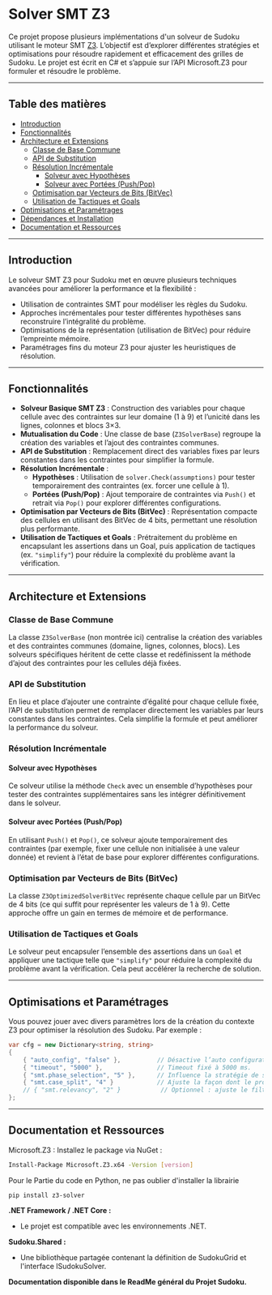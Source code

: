 # Solver SMT Z3

Ce projet propose plusieurs implémentations d'un solveur de Sudoku utilisant le moteur SMT [Z3](https://github.com/Z3Prover/z3). L’objectif est d’explorer différentes stratégies et optimisations pour résoudre rapidement et efficacement des grilles de Sudoku. Le projet est écrit en C# et s’appuie sur l’API Microsoft.Z3 pour formuler et résoudre le problème.

---

## Table des matières

- [Introduction](#introduction)
- [Fonctionnalités](#fonctionnalités)
- [Architecture et Extensions](#architecture-et-extensions)
  - [Classe de Base Commune](#classe-de-base-commune)
  - [API de Substitution](#api-de-substitution)
  - [Résolution Incrémentale](#résolution-incrémentale)
    - [Solveur avec Hypothèses](#solveur-avec-hypothèses)
    - [Solveur avec Portées (Push/Pop)](#solveur-avec-portées-pushpop)
  - [Optimisation par Vecteurs de Bits (BitVec)](#optimisation-par-vecteurs-de-bits-bitvec)
  - [Utilisation de Tactiques et Goals](#utilisation-de-tactiques-et-goals)
- [Optimisations et Paramétrages](#optimisations-et-paramétrages)
- [Dépendances et Installation](#dépendances-et-installation)
- [Documentation et Ressources](#documentation-et-ressources)


---

## Introduction

Le solveur SMT Z3 pour Sudoku met en œuvre plusieurs techniques avancées pour améliorer la performance et la flexibilité :
- Utilisation de contraintes SMT pour modéliser les règles du Sudoku.
- Approches incrémentales pour tester différentes hypothèses sans reconstruire l’intégralité du problème.
- Optimisations de la représentation (utilisation de BitVec) pour réduire l’empreinte mémoire.
- Paramétrages fins du moteur Z3 pour ajuster les heuristiques de résolution.

---

## Fonctionnalités

- **Solveur Basique SMT Z3** : Construction des variables pour chaque cellule avec des contraintes sur leur domaine (1 à 9) et l’unicité dans les lignes, colonnes et blocs 3×3.
- **Mutualisation du Code** : Une classe de base (`Z3SolverBase`) regroupe la création des variables et l’ajout des contraintes communes.
- **API de Substitution** : Remplacement direct des variables fixes par leurs constantes dans les contraintes pour simplifier la formule.
- **Résolution Incrémentale** :
  - **Hypothèses** : Utilisation de `solver.Check(assumptions)` pour tester temporairement des contraintes (ex. forcer une cellule à 1).
  - **Portées (Push/Pop)** : Ajout temporaire de contraintes via `Push()` et retrait via `Pop()` pour explorer différentes configurations.
- **Optimisation par Vecteurs de Bits (BitVec)** : Représentation compacte des cellules en utilisant des BitVec de 4 bits, permettant une résolution plus performante.
- **Utilisation de Tactiques et Goals** : Prétraitement du problème en encapsulant les assertions dans un Goal, puis application de tactiques (ex. `"simplify"`) pour réduire la complexité du problème avant la vérification.

---

## Architecture et Extensions

### Classe de Base Commune

La classe `Z3SolverBase` (non montrée ici) centralise la création des variables et des contraintes communes (domaine, lignes, colonnes, blocs). Les solveurs spécifiques héritent de cette classe et redéfinissent la méthode d’ajout des contraintes pour les cellules déjà fixées.

### API de Substitution

En lieu et place d’ajouter une contrainte d’égalité pour chaque cellule fixée, l’API de substitution permet de remplacer directement les variables par leurs constantes dans les contraintes. Cela simplifie la formule et peut améliorer la performance du solveur.

### Résolution Incrémentale

#### Solveur avec Hypothèses

Ce solveur utilise la méthode `Check` avec un ensemble d’hypothèses pour tester des contraintes supplémentaires sans les intégrer définitivement dans le solveur.

#### Solveur avec Portées (Push/Pop)

En utilisant `Push()` et `Pop()`, ce solveur ajoute temporairement des contraintes (par exemple, fixer une cellule non initialisée à une valeur donnée) et revient à l’état de base pour explorer différentes configurations.

### Optimisation par Vecteurs de Bits (BitVec)

La classe `Z3OptimizedSolverBitVec` représente chaque cellule par un BitVec de 4 bits (ce qui suffit pour représenter les valeurs de 1 à 9). Cette approche offre un gain en termes de mémoire et de performance.

### Utilisation de Tactiques et Goals

Le solveur peut encapsuler l’ensemble des assertions dans un `Goal` et appliquer une tactique telle que `"simplify"` pour réduire la complexité du problème avant la vérification. Cela peut accélérer la recherche de solution.

---

## Optimisations et Paramétrages

Vous pouvez jouer avec divers paramètres lors de la création du contexte Z3 pour optimiser la résolution des Sudoku. Par exemple :

```csharp
var cfg = new Dictionary<string, string>
{
    { "auto_config", "false" },          // Désactive l’auto configuration pour un contrôle total.
    { "timeout", "5000" },               // Timeout fixé à 5000 ms.
    { "smt.phase_selection", "5" },      // Influence la stratégie de sélection des phases.
    { "smt.case_split", "4" }            // Ajuste la façon dont le problème est découpé.
    // { "smt.relevancy", "2" }           // Optionnel : ajuste le filtrage par pertinence.
};
```
---
## Documentation et Ressources
Microsoft.Z3 :
Installez le package via NuGet :
````bash
Install-Package Microsoft.Z3.x64 -Version [version]
````
Pour le Partie du code en Python, ne pas oublier d'installer la librairie 
```
pip install z3-solver
```

**.NET Framework / .NET Core :**
- Le projet est compatible avec les environnements .NET.

**Sudoku.Shared :**
- Une bibliothèque partagée contenant la définition de SudokuGrid et l'interface ISudokuSolver.

**Documentation disponible dans le ReadMe général du Projet Sudoku.**